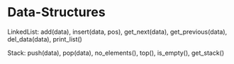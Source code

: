 # Data-Structures

LinkedList: add(data), insert(data, pos), get_next(data), get_previous(data), del_data(data), print_list()

Stack: push(data), pop(data), no_elements(), top(), is_empty(), get_stack()
